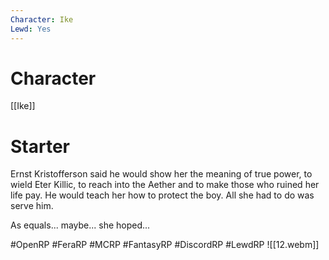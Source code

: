 ```yaml
---
Character: Ike
Lewd: Yes
---
```

# Character
[[Ike]]

# Starter
Ernst Kristofferson said he would show her the meaning of true power, to wield Eter Killic, to reach into the Aether and to make those who ruined her life pay. He would teach her how to protect the boy. All she had to do was serve him.

As equals... maybe... she hoped...

#OpenRP #FeraRP #MCRP #FantasyRP #DiscordRP #LewdRP
![[12.webm]]